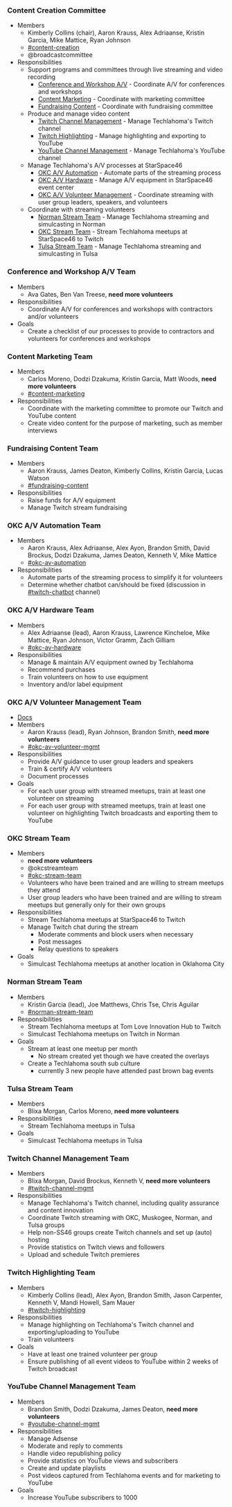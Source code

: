 ### Content Creation Committee
* Members
  * Kimberly Collins (chair), Aaron Krauss, Alex Adriaanse, Kristin Garcia, Mike Mattice, Ryan Johnson
  * [#content-creation](https://techlahoma.slack.com/messages/content-creation)
  * @broadcastcommittee
* Responsibilities
  * Support programs and committees through live streaming and video recording
    * [Conference and Workshop A/V](#conference-and-workshop-av-team) - Coordinate A/V for conferences and workshops
    * [Content Marketing](#content-marketing-team) - Coordinate with marketing committee
    * [Fundraising Content](#fundraising-content-team) - Coordinate with fundraising committee
  * Produce and manage video content
    * [Twitch Channel Management](#twitch-channel-management-team) - Manage Techlahoma's Twitch channel
    * [Twitch Highlighting](#twitch-highlighting-team) - Manage highlighting and exporting to YouTube
    * [YouTube Channel Management](#youtube-channel-management-team) - Manage Techlahoma's YouTube channel
  * Manage Techlahoma's A/V processes at StarSpace46
    * [OKC A/V Automation](#okc-av-automation-team) - Automate parts of the streaming process
    * [OKC A/V Hardware](#okc-av-hardware-team) - Manage A/V equipment in StarSpace46 event center
    * [OKC A/V Volunteer Management](#okc-av-volunteer-management-team) - Coordinate streaming with user group leaders, speakers, and volunteers
  * Coordinate with streaming volunteers
    * [Norman Stream Team](#norman-stream-team) - Manage Techlahoma streaming and simulcasting in Norman
    * [OKC Stream Team](#okc-stream-team) - Stream Techlahoma meetups at StarSpace46 to Twitch
    * [Tulsa Stream Team](#tulsa-stream-team) - Manage Techlahoma streaming and simulcasting in Tulsa

### Conference and Workshop A/V Team
* Members
  * Ava Gates, Ben Van Treese, **need more volunteers**
* Responsibilities
  * Coordinate A/V for conferences and workshops with contractors and/or volunteers
* Goals
  * Create a checklist of our processes to provide to contractors and volunteers for conferences and workshops

### Content Marketing Team
* Members
  * Carlos Moreno, Dodzi Dzakuma, Kristin Garcia, Matt Woods, **need more volunteers**
  * [#content-marketing](https://techlahoma.slack.com/messages/content-marketing)
* Responsibilities
  * Coordinate with the marketing committee to promote our Twitch and YouTube content
  * Create video content for the purpose of marketing, such as member interviews

### Fundraising Content Team
* Members
  * Aaron Krauss, James Deaton, Kimberly Collins, Kristin Garcia, Lucas Watson
  * [#fundraising-content](https://techlahoma.slack.com/messages/fundraising-content)
* Responsibilities
  * Raise funds for A/V equipment
  * Manage Twitch stream fundraising

### OKC A/V Automation Team
* Members
  * Aaron Krauss, Alex Adriaanse, Alex Ayon, Brandon Smith, David Brockus, Dodzi Dzakuma, James Deaton, Kenneth V, Mike Mattice
  * [#okc-av-automation](https://techlahoma.slack.com/messages/okc-av-automation)
* Responsibilities
  * Automate parts of the streaming process to simplify it for volunteers
  * Determine whether chatbot can/should be fixed (discussion in [#twitch-chatbot](http://techlahoma.slack.com/messages/twitch-chatbot) channel)

### OKC A/V Hardware Team
* Members
  * Alex Adriaanse (lead), Aaron Krauss, Lawrence Kincheloe, Mike Mattice, Ryan Johnson, Victor Gramm, Zach Gilliam
  * [#okc-av-hardware](https://techlahoma.slack.com/messages/okc-av-hardware)
* Responsibilities
  * Manage & maintain A/V equipment owned by Techlahoma
  * Recommend purchases
  * Train volunteers on how to use equipment
  * Inventory and/or label equipment

### OKC A/V Volunteer Management Team
* [Docs](https://github.com/techlahoma/broadcasting/tree/master/Teams/AVVolunteerMgmt)
* Members
  * Aaron Krauss (lead), Ryan Johnson, Brandon Smith, **need more volunteers**
  * [#okc-av-volunteer-mgmt](https://techlahoma.slack.com/messages/okc-av-volunteer-mgmt)
* Responsibilities
  * Provide A/V guidance to user group leaders and speakers
  * Train & certify A/V volunteers
  * Document processes
* Goals
  * For each user group with streamed meetups, train at least one volunteer on streaming
  * For each user group with streamed meetups, train at least one volunteer on highlighting Twitch broadcasts and exporting them to YouTube

### OKC Stream Team
* Members
  * **need more volunteers**
  * @okcstreamteam
  * [#okc-stream-team](https://techlahoma.slack.com/messages/okc-stream-team)
  * Volunteers who have been trained and are willing to stream meetups they attend
  * User group leaders who have been trained and are willing to stream meetups but generally only for their own groups
* Responsibilities
  * Stream Techlahoma meetups at StarSpace46 to Twitch
  * Manage Twitch chat during the stream
    * Moderate comments and block users when necessary
    * Post messages
    * Relay questions to speakers
* Goals
  * Simulcast Techlahoma meetups at another location in Oklahoma City

### Norman Stream Team
* Members
  * Kristin Garcia (lead), Joe Matthews, Chris Tse, Chris Aguilar
  * [#norman-stream-team](http://techlahoma.slack.com/messages/norman-stream-team)
* Responsibilities
  * Stream Techlahoma meetups at Tom Love Innovation Hub to Twitch
  * Simulcast Techlahoma meetups on Twitch in Norman
* Goals
  * Stream at least one meetup per month 
    * No stream created yet though we have created the overlays
  * Create a Techlahoma south sub culture 
    * currently 3 new people have attended past brown bag events

### Tulsa Stream Team
* Members
  * Blixa Morgan, Carlos Moreno, **need more volunteers**
* Responsibilities
  * Stream Techlahoma meetups in Tulsa
* Goals
  * Simulcast Techlahoma meetups in Tulsa

### Twitch Channel Management Team
* Members
  * Blixa Morgan, David Brockus, Kenneth V, **need more volunteers**
  * [#twitch-channel-mgmt](http://techlahoma.slack.com/messages/twitch-channel-mgmt)
* Responsibilities
  * Manage Techlahoma's Twitch channel, including quality assurance and content innovation
  * Coordinate Twitch streaming with OKC, Muskogee, Norman, and Tulsa groups
  * Help non-SS46 groups create Twitch channels and set up (auto) hosting
  * Provide statistics on Twitch views and followers
  * Upload and schedule Twitch premieres

### Twitch Highlighting Team
* Members
  * Kimberly Collins (lead), Alex Ayon, Brandon Smith, Jason Carpenter, Kenneth V, Mandi Howell, Sam Mauer
  * [#twitch-highlighting](http://techlahoma.slack.com/messages/twitch-highlighting)
* Responsibilities
  * Manage highlighting on Techlahoma's Twitch channel and exporting/uploading to YouTube
  * Train volunteers
* Goals
  * Have at least one trained volunteer per group
  * Ensure publishing of all event videos to YouTube within 2 weeks of Twitch broadcast

### YouTube Channel Management Team
* Members
  * Brandon Smith, Dodzi Dzakuma, James Deaton, **need more volunteers**
  * [#youtube-channel-mgmt](http://techlahoma.slack.com/messages/youtube-channel-mgmt)
* Responsibilities
  * Manage Adsense
  * Moderate and reply to comments
  * Handle video republishing policy
  * Provide statistics on YouTube views and subscribers
  * Create and update playlists
  * Post videos captured from Techlahoma events and for marketing to YouTube
* Goals
  * Increase YouTube subscribers to 1000
